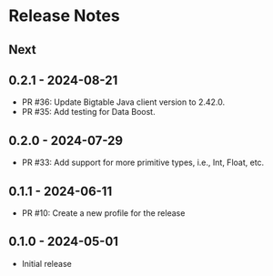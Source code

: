 # Release Notes

## Next

## 0.2.1 - 2024-08-21

* PR #36: Update Bigtable Java client version to 2.42.0.
* PR #35: Add testing for Data Boost. 

## 0.2.0 - 2024-07-29

* PR #33: Add support for more primitive types, i.e., Int, Float, etc.

## 0.1.1 - 2024-06-11

* PR #10: Create a new profile for the release

## 0.1.0 - 2024-05-01

* Initial release
